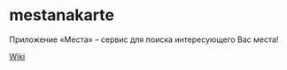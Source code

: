 mestanakarte
============

Приложение «Места» – сервис для поиска интересующего Вас места!

[Wiki](https://github.com/mestanakarte/mestanakarte/wiki)
